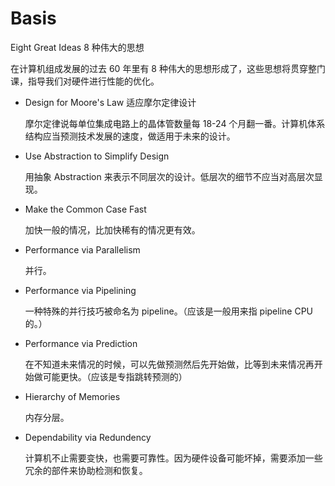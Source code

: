 # Basis

Eight Great Ideas 8 种伟大的思想

在计算机组成发展的过去 60 年里有 8 种伟大的思想形成了，这些思想将贯穿整门课，指导我们对硬件进行性能的优化。

- Design for Moore's Law 适应摩尔定律设计
    
    摩尔定律说每单位集成电路上的晶体管数量每 18-24 个月翻一番。计算机体系结构应当预测技术发展的速度，做适用于未来的设计。

- Use Abstraction to Simplify Design

    用抽象 Abstraction 来表示不同层次的设计。低层次的细节不应当对高层次显现。

- Make the Common Case Fast

    加快一般的情况，比加快稀有的情况更有效。

- Performance via Parallelism

    并行。

- Performance via Pipelining

    一种特殊的并行技巧被命名为 pipeline。（应该是一般用来指 pipeline CPU 的。）

- Performance via Prediction

    在不知道未来情况的时候，可以先做预测然后先开始做，比等到未来情况再开始做可能更快。（应该是专指跳转预测的）

- Hierarchy of Memories

    内存分层。

- Dependability via Redundency

    计算机不止需要变快，也需要可靠性。因为硬件设备可能坏掉，需要添加一些冗余的部件来协助检测和恢复。